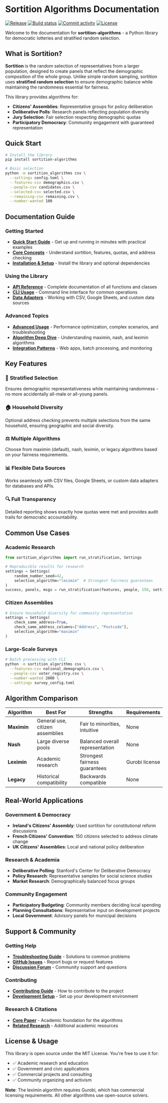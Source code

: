 # Sortition Algorithms Documentation

[![Release](https://img.shields.io/github/v/release/sortitionfoundation/sortition-algorithms)](https://img.shields.io/github/v/release/sortitionfoundation/sortition-algorithms)
[![Build status](https://img.shields.io/github/actions/workflow/status/sortitionfoundation/sortition-algorithms/main.yml?branch=main)](https://github.com/sortitionfoundation/sortition-algorithms/actions/workflows/main.yml?query=branch%3Amain)
[![Commit activity](https://img.shields.io/github/commit-activity/m/sortitionfoundation/sortition-algorithms)](https://img.shields.io/github/commit-activity/m/sortitionfoundation/sortition-algorithms)
[![License](https://img.shields.io/github/license/sortitionfoundation/sortition-algorithms)](https://img.shields.io/github/license/sortitionfoundation/sortition-algorithms)

Welcome to the documentation for **sortition-algorithms** - a Python library for democratic lotteries and stratified random selection.

## What is Sortition?

**Sortition** is the random selection of representatives from a larger population, designed to create panels that reflect the demographic composition of the whole group. Unlike simple random sampling, sortition uses **stratified random selection** to ensure demographic balance while maintaining the randomness essential for fairness.

This library provides algorithms for:
- **Citizens' Assemblies**: Representative groups for policy deliberation
- **Deliberative Polls**: Research panels reflecting population diversity
- **Jury Selection**: Fair selection respecting demographic quotas
- **Participatory Democracy**: Community engagement with guaranteed representation

## Quick Start

```bash
# Install the library
pip install sortition-algorithms

# Basic selection
python -m sortition_algorithms csv \
  --settings config.toml \
  --features-csv demographics.csv \
  --people-csv candidates.csv \
  --selected-csv selected.csv \
  --remaining-csv remaining.csv \
  --number-wanted 100
```

## Documentation Guide

### Getting Started
- **[Quick Start Guide](quickstart.md)** - Get up and running in minutes with practical examples
- **[Core Concepts](concepts.md)** - Understand sortition, features, quotas, and address checking
- **[Installation & Setup](quickstart.md#installation)** - Install the library and optional dependencies

### Using the Library
- **[API Reference](api-reference.md)** - Complete documentation of all functions and classes
- **[CLI Usage](cli.md)** - Command line interface for common operations
- **[Data Adapters](adapters.md)** - Working with CSV, Google Sheets, and custom data sources

### Advanced Topics
- **[Advanced Usage](advanced.md)** - Performance optimization, complex scenarios, and troubleshooting
- **[Algorithm Deep Dive](advanced.md#algorithm-deep-dive)** - Understanding maximin, nash, and leximin algorithms
- **[Integration Patterns](advanced.md#integration-patterns)** - Web apps, batch processing, and monitoring

## Key Features

### 🎯 **Stratified Selection**
Ensures demographic representativeness while maintaining randomness - no more accidentally all-male or all-young panels.

### 🏠 **Household Diversity**
Optional address checking prevents multiple selections from the same household, ensuring geographic and social diversity.

### ⚖️ **Multiple Algorithms**
Choose from maximin (default), nash, leximin, or legacy algorithms based on your fairness requirements.

### 📊 **Flexible Data Sources**
Works seamlessly with CSV files, Google Sheets, or custom data adapters for databases and APIs.

### 🔍 **Full Transparency**
Detailed reporting shows exactly how quotas were met and provides audit trails for democratic accountability.

## Common Use Cases

### Academic Research
```python
from sortition_algorithms import run_stratification, Settings

# Reproducible results for research
settings = Settings(
    random_number_seed=42,
    selection_algorithm="leximin"  # Strongest fairness guarantees
)
success, panels, msgs = run_stratification(features, people, 150, settings)
```

### Citizen Assemblies
```python
# Ensure household diversity for community representation
settings = Settings(
    check_same_address=True,
    check_same_address_columns=["Address", "Postcode"],
    selection_algorithm="maximin"
)
```

### Large-Scale Surveys
```bash
# Batch processing with CLI
python -m sortition_algorithms csv \
  --features-csv national_demographics.csv \
  --people-csv voter_registry.csv \
  --number-wanted 2000 \
  --settings survey_config.toml
```

## Algorithm Comparison

| Algorithm | Best For | Strengths | Requirements |
|-----------|----------|-----------|--------------|
| **Maximin** | General use, citizen assemblies | Fair to minorities, intuitive | None |
| **Nash** | Large diverse pools | Balanced overall representation | None |
| **Leximin** | Academic research | Strongest fairness guarantees | Gurobi license |
| **Legacy** | Historical compatibility | Backwards compatible | None |

## Real-World Applications

### Government & Democracy
- **Ireland's Citizens' Assembly**: Used sortition for constitutional reform discussions
- **French Citizens' Convention**: 150 citizens selected to address climate change
- **UK Citizens' Assemblies**: Local and national policy deliberation

### Research & Academia
- **Deliberative Polling**: Stanford's Center for Deliberative Democracy
- **Policy Research**: Representative samples for social science studies
- **Market Research**: Demographically balanced focus groups

### Community Engagement
- **Participatory Budgeting**: Community members deciding local spending
- **Planning Consultations**: Representative input on development projects
- **Local Government**: Advisory panels for municipal decisions

## Support & Community

### Getting Help
- **[Troubleshooting Guide](advanced.md#troubleshooting-guide)** - Solutions to common problems
- **[GitHub Issues](https://github.com/sortitionfoundation/sortition-algorithms/issues)** - Report bugs or request features
- **[Discussion Forum](https://github.com/sortitionfoundation/sortition-algorithms/discussions)** - Community support and questions

### Contributing
- **[Contributing Guide](https://github.com/sortitionfoundation/sortition-algorithms/blob/main/CONTRIBUTING.md)** - How to contribute to the project
- **[Development Setup](https://github.com/sortitionfoundation/sortition-algorithms#starting-development)** - Set up your development environment

### Research & Citations
- **[Core Paper](https://www.nature.com/articles/s41586-021-03788-6)** - Academic foundation for the algorithms
- **[Related Research](concepts.md#research-background)** - Additional academic resources

## License & Usage

This library is open source under the MIT License. You're free to use it for:
- ✅ Academic research and education
- ✅ Government and civic applications
- ✅ Commercial projects and consulting
- ✅ Community organizing and activism

**Note**: The leximin algorithm requires Gurobi, which has commercial licensing requirements. All other algorithms use open-source solvers.

